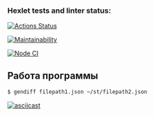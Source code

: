 ### Hexlet tests and linter status:
[![Actions Status](https://github.com/mn81566/frontend-project-lvl2/workflows/hexlet-check/badge.svg)](https://github.com/mn81566/frontend-project-lvl2/actions)

[![Maintainability](https://api.codeclimate.com/v1/badges/ca05ad0e67dec238d69f/maintainability)](https://codeclimate.com/github/mn81566/frontend-project-lvl2/maintainability)

[![Node CI](https://github.com/mn81566/frontend-project-lvl2/workflows/Node%20CI/badge.svg)](https://github.com/mn81566/frontend-project-lvl2/actions)


## Работа программы
```sh
$ gendiff filepath1.json ~/st/filepath2.json 
```

[![asciicast](https://asciinema.org/a/nDvKg3qOX0mivHRXgqJnwcmdQ.svg)](https://asciinema.org/a/nDvKg3qOX0mivHRXgqJnwcmdQ)
